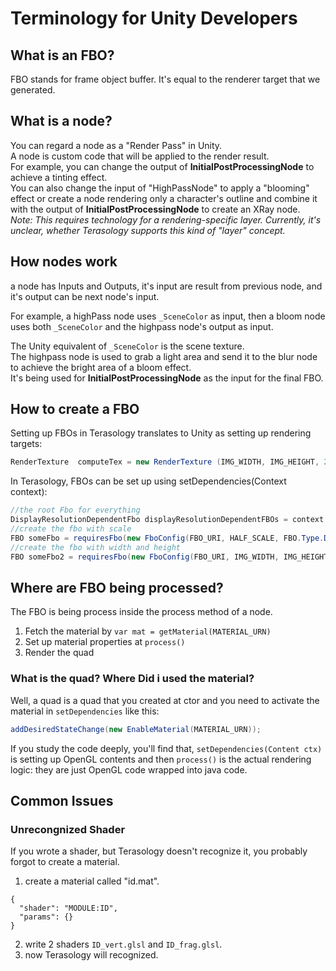 # Terminology for Unity Developers

## What is an FBO?

FBO stands for frame object buffer. It's equal to the renderer target that we generated.  

## What is a node?

You can regard a node as a "Render Pass" in Unity.  
A node is custom code that will be applied to the render result.  
For example, you can change the output of **InitialPostProcessingNode** to achieve a tinting effect.  
You can also change the input of "HighPassNode" to apply a "blooming" effect or create a node rendering only a character's outline and combine it with the output of **InitialPostProcessingNode** to create an XRay node.  
_Note: This requires technology for a rendering-specific layer. Currently, it's unclear, whether Terasology supports this kind of  "layer" concept._

## How nodes work

a node has Inputs and Outputs, it's input are result from previous node, and it's output can be next node's input.  

For example, a highPass node uses `_SceneColor` as input, then a bloom node uses both `_SceneColor` and the highpass node's output as input.  

The Unity equivalent of `_SceneColor` is the scene texture.  
The highpass node is used to grab a light area and send it to the blur node to achieve the bright area of a bloom effect.  
It's being used for **InitialPostProcessingNode** as the input for the final FBO.  

## How to create a FBO

Setting up FBOs in Terasology translates to Unity as setting up rendering targets:

```C#
RenderTexture  computeTex = new RenderTexture (IMG_WIDTH, IMG_HEIGHT, 24);

```

In Terasology, FBOs can be set up using setDependencies(Context context):

```java
//the root Fbo for everything
DisplayResolutionDependentFbo displayResolutionDependentFBOs = context.get(DisplayResolutionDependentFbo.class);
//create the fbo with scale
FBO someFbo = requiresFbo(new FboConfig(FBO_URI, HALF_SCALE, FBO.Type.DEFAULT), displayResolutionDependentFBOs);
//create the fbo with width and height
FBO someFbo2 = requiresFbo(new FboConfig(FBO_URI, IMG_WIDTH, IMG_HEIGHT, FBO.Type.NO_COLOR), displayResolutionDependentFBOs);
```

## Where are FBO being processed?

The FBO is being process inside the process method of a node.
1. Fetch the material by `var mat = getMaterial(MATERIAL_URN)`
2. Set up material properties at `process()`
3. Render the quad

### What is the quad? Where Did i used the material?

Well, a quad is a quad that you created at ctor
and you need to activate the material in `setDependencies` like this:

```java
addDesiredStateChange(new EnableMaterial(MATERIAL_URN));
```

If you study the code deeply, you'll find that, `setDependencies(Content ctx)` is setting up OpenGL contents and then `process()` is the actual rendering logic: they are just OpenGL code wrapped into java code.

## Common Issues

### Unrecongnized Shader

If you wrote a shader, but Terasology doesn't recognize it, you probably forgot to create a material.

1. create a material called "id.mat".  

```
{
  "shader": "MODULE:ID",
  "params": {}
}
```

2. write 2 shaders `ID_vert.glsl` and `ID_frag.glsl`.
3. now Terasology will recognized.